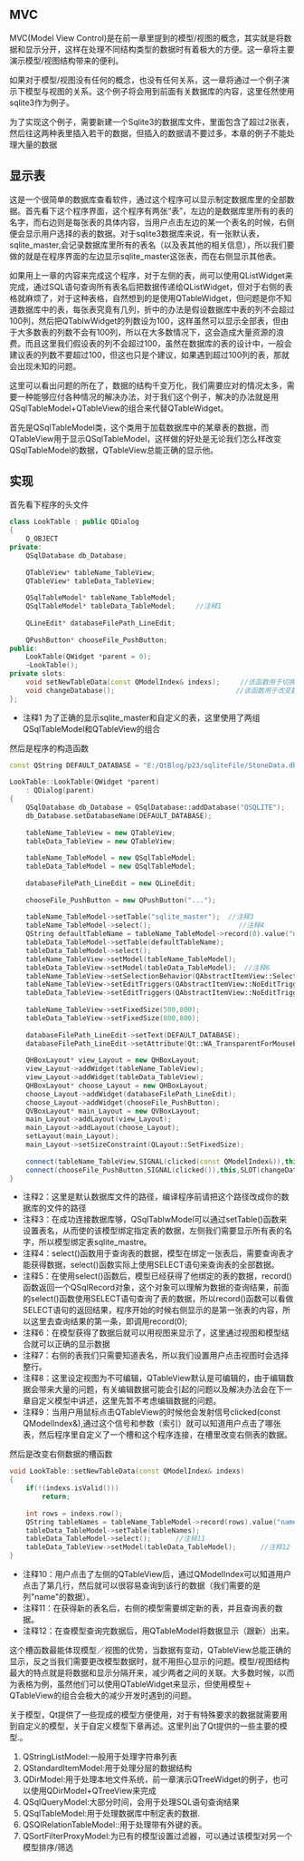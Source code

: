 ## MVC

MVC(Model View Control)是在前一章里提到的模型/视图的概念，其实就是将数据和显示分开，这样在处理不同结构类型的数据时有着极大的方便。这一章将主要演示模型/视图结构带来的便利。

如果对于模型/视图没有任何的概念，也没有任何关系，这一章将通过一个例子演示下模型与视图的关系。这个例子将会用到前面有关数据库的内容，这里任然使用sqlite3作为例子。

为了实现这个例子，需要新建一个Sqlite3的数据库文件，里面包含了超过2张表，然后往这两种表里插入若干的数据，但插入的数据请不要过多，本章的例子不能处理大量的数据

## 显示表

这是一个很简单的数据库查看软件，通过这个程序可以显示制定数据库里的全部数据。首先看下这个程序界面，这个程序有两张“表”，左边的是数据库里所有的表的名字，而右边则是每张表的具体内容，当用户点击左边的某一个表名的时候，右侧便会显示用户选择的表的数据。对于sqlite3数据库来说，有一张默认表，sqlite_master,会记录数据库里所有的表名（以及表其他的相关信息），所以我们要做的就是在程序界面的左边显示sqlite_master这张表，而在右侧显示其他表。

如果用上一章的内容来完成这个程序，对于左侧的表，尚可以使用QListWidget来完成，通过SQL语句查询所有表名后把数据传递给QListWidget，但对于右侧的表格就麻烦了，对于这种表格，自然想到的是使用QTableWidget，但问题是你不知道数据库中的表，每张表究竟有几列，折中的办法是假设数据库中表的列不会超过100列，然后把QTablwWidget的列数设为100，这样虽然可以显示全部表，但由于大多数表的列数不会有100列，所以在大多数情况下，这会造成大量资源的浪费。而且这里我们假设表的列不会超过100，虽然在数据库的表的设计中，一般会建议表的列数不要超过100，但这也只是个建议，如果遇到超过100列的表，那就会出现未知的问题。

这里可以看出问题的所在了，数据的结构千变万化，我们需要应对的情况太多，需要一种能够应付各种情况的解决办法，对于我们这个例子，解决的办法就是用QSqlTableModel+QTableView的组合来代替QTableWidget。

首先是QSqlTableModel类，这个类用于加载数据库中的某章表的数据，而QTableView用于显示QSqlTableModel，这样做的好处是无论我们怎么样改变QSqlTableModel的数据，QTableView总能正确的显示他。

## 实现

首先看下程序的头文件
```c++
class LookTable : public QDialog
{
    Q_OBJECT
private:
    QSqlDatabase db_Database;
 
    QTableView* tableName_TableView;
    QTableView* tableData_TableView;
 
    QSqlTableModel* tableName_TableModel;
    QSqlTableModel* tableData_TableModel;     //注释1
 
    QLineEdit* databaseFilePath_LineEdit;
 
    QPushButton* chooseFile_PushButton;
public:
    LookTable(QWidget *parent = 0);
    ~LookTable();
private slots:
    void setNewTableData(const QModelIndex& indexs);　　　//该函数用于切换表
    void changeDatabase();　　　　　　　　　　　　　　　　　　//该函数用于改变数据库
};
```
+ 注释1 为了正确的显示sqlite_master和自定义的表，这里使用了两组QSqlTableModel和QTableView的组合

然后是程序的构造函数
```c++
const QString DEFAULT_DATABASE = "E:/QtBlog/p23/sqliteFile/StoneData.db";  //注释2
 
LookTable::LookTable(QWidget *parent)
    : QDialog(parent)
{
    QSqlDatabase db_Database = QSqlDatabase::addDatabase("QSQLITE");
    db_Database.setDatabaseName(DEFAULT_DATABASE);
 
    tableName_TableView = new QTableView;
    tableData_TableView = new QTableView;
 
    tableName_TableModel = new QSqlTableModel;
    tableData_TableModel = new QSqlTableModel;
 
    databaseFilePath_LineEdit = new QLineEdit;
 
    chooseFile_PushButton = new QPushButton("...");
 
    tableName_TableModel->setTable("sqlite_master");  //注释3
    tableName_TableModel->select();　　　　　　　　　　　　　//注释4
    QString defaultTableName = tableName_TableModel->record(0).value("name").toString();　//注释5
    tableData_TableModel->setTable(defaultTableName);
    tableData_TableModel->select();
    tableName_TableView->setModel(tableName_TableModel);
    tableData_TableView->setModel(tableData_TableModel);  //注释6
    tableName_TableView->setSelectionBehavior(QAbstractItemView::SelectRows);　//注释7
    tableName_TableView->setEditTriggers(QAbstractItemView::NoEditTriggers);
    tableData_TableView->setEditTriggers(QAbstractItemView::NoEditTriggers);　　//注释8
 
    tableName_TableView->setFixedSize(500,800);
    tableData_TableView->setFixedSize(800,800);
 
    databaseFilePath_LineEdit->setText(DEFAULT_DATABASE);
    databaseFilePath_LineEdit->setAttribute(Qt::WA_TransparentForMouseEvents);
 
    QHBoxLayout* view_Layout = new QHBoxLayout;
    view_Layout->addWidget(tableName_TableView);
    view_Layout->addWidget(tableData_TableView);
    QHBoxLayout* choose_Layout = new QHBoxLayout;
    choose_Layout->addWidget(databaseFilePath_LineEdit);
    choose_Layout->addWidget(chooseFile_PushButton);
    QVBoxLayout* main_Layout = new QVBoxLayout;
    main_Layout->addLayout(view_Layout);
    main_Layout->addLayout(choose_Layout);
    setLayout(main_Layout);
    main_Layout->setSizeConstraint(QLayout::SetFixedSize);
 
    connect(tableName_TableView,SIGNAL(clicked(const QModelIndex&)),this,SLOT(setNewTableData(const QModelIndex&)));            //注释9
    connect(chooseFile_PushButton,SIGNAL(clicked()),this,SLOT(changeDatabase()));
}
```
+ 注释2：这里是默认数据库文件的路径，编译程序前请把这个路径改成你的数据库的文件的路径
+ 注释3：在成功连接数据库够，QSqlTablwModel可以通过setTable()函数来设置表名，从而使的该模型绑定指定表的数据，左侧我们需要显示所有表的名字，所以模型绑定表sqlite_mastre。
+ 注释4：select()函数用于查询表的数据，模型在绑定一张表后，需要查询表才能获得数据，select()函数实际上使用SELECT语句来查询表的全部数据。
+ 注释5：在使用select()函数后，模型已经获得了他绑定的表的数据，record()函数返回一个QSqlRecord对象，这个对象可以理解为数据的查询结果，前面的select()函数使用SELECT语句查询了表的数据，所以record()函数可以看做SELECT语句的返回结果，程序开始的时候右侧显示的是第一张表的内容，所以这里去查询结果的第一条，即调用record(0);
+ 注释6：在模型获得了数据后就可以用视图来显示了，这里通过视图和模型结合就可以正确的显示数据
+ 注释7：右侧的表我们只需要知道表名，所以我们设置用户点击视图时会选择整行。
+ 注释8：这里设定视图为不可编辑，QTableView默认是可编辑的，由于编辑数据会带来大量的问题，有关编辑数据可能会引起的问题以及解决办法会在下一章自定义模型中讲述，这里先暂不考虑编辑数据的问题。
+ 注释9：当用户用鼠标点击QTableView的时候他会发射信号clicked(const QModelIndex&),通过这个信号和参数（索引）就可以知道用户点击了哪张表，然后程序里自定义了一个槽和这个程序连接，在槽里改变右侧表的数据。

然后是改变右侧数据的槽函数
```c++
void LookTable::setNewTableData(const QModelIndex& indexs)
{
    if(!(indexs.isValid()))
        return;
 
    int rows = indexs.row();
    QString tableNames = tableName_TableModel->record(rows).value("name").toString();  //注释10
    tableData_TableModel->setTable(tableNames);
    tableData_TableModel->select();      //注释11
    tableData_TableView->setModel(tableData_TableModel);      //注释12
}
```
+ 注释10：用户点击了左侧的QTableView后，通过QModelIndex可以知道用户点击了第几行，然后就可以很容易查询到该行的数据（我们需要的是列"name"的数据）。
+ 注释11：在获得新的表名后，右侧的模型需要绑定新的表，并且查询表的数据。
+ 注释12：在查模型查询完数据后，用QTableModel将数据显示（跟新）出来。

这个槽函数最能体现模型／视图的优势，当数据有变动，QTableView总能正确的显示，反之当我们需要更改模型数据时，就不用担心显示的问题。模型/视图结构最大的特点就是将数据和显示分隔开来，减少两者之间的关联。大多数时候，以而为表格为例，虽然他们可以使用QTableWidget来显示，但使用模型＋QTableView的组合会极大的减少开发时遇到的问题。

关于模型，Qt提供了一些现成的模型方便使用，对于有特殊要求的数据就需要用到自定义的模型，关于自定义模型下章再述。这里列出了Qt提供的一些主要的模型.。

1. QStringListModel:一般用于处理字符串列表
2. QStandardItemModel:用于处理分层的数据结构
3. QDirModel:用于处理本地文件系统，前一章演示QTreeWidget的例子，也可以使用QDirModel+QTreeView来完成
4. QSqlQueryModel:大部分时间，会用于处理SQL语句查询结果
5. QSqlTableModel:用于处理数据库中制定表的数据.
6. QSQlRelationTableModel::用于处理带有外键的表。
7. QSortFilterProxyModel:为已有的模型设置过滤器，可以通过该模型对另一个模型排序/筛选
